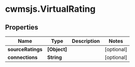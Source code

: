 # cwmsjs.VirtualRating

## Properties

Name | Type | Description | Notes
------------ | ------------- | ------------- | -------------
**sourceRatings** | **[Object]** |  | [optional] 
**connections** | **String** |  | [optional] 


